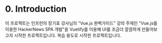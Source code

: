 # 0. Introduction
이 프로젝트는 인프런의 장기효 강사님의 "Vue.js 완벽가이드" 강의 주제인 "Vue.js를 이용한 HackerNews SPA 개발"을 Vuetify를 이용해 UI를 조금더 깔끔하게 만들어보고자 시작한 프로젝트입니다. 복습 용도로 시작한 프로젝트입니다.
